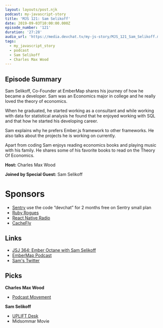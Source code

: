 ```yaml
---
layout: layouts/post.njk
podcast: my-javascript-story
title: 'MJS 121: Sam Selikoff'
date: 2019-09-03T10:00:00.000Z
episode_number: '121'
duration: '27:28'
audio_url: 'https://media.devchat.tv/my-js-story/MJS_121_Sam_Selikoff.mp3'
tags:
  - my_javascript_story
  - podcast
  - Sam Selikoff
  - Charles Max Wood
---
```

## Episode Summary

Sam Selikoff, Co-Founder at EmberMap shares his journey of how he became a developer. Sam was an Economics major in college and he really loved the theory of economics. 

When he graduated, he started working as a consultant and while working with data for statistical analysis he found that he enjoyed working with SQL and that how he started his developing career.

Sam explains why he prefers Ember.js framework to other frameworks. He also talks about the projects he is working on currently.

Apart from coding Sam enjoys reading economics books and playing music with his family. He shares some of his favorite books to read on the Theory Of Economics. 

**Host:** Charles Max Wood

**Joined by Special Guest:** Sam Selikoff

# Sponsors

* [Sentry](https://sentry.io/) use the code “devchat” for 2 months free on Sentry small plan
* [Ruby Rogues](https://devchat.tv/ruby-rogues/)
* [React Native Radio](https://devchat.tv/react-native-radio/)
* [CacheFly](https://www.cachefly.com/)

## Links

* [JSJ 364: Ember Octane with Sam Selikoff](https://devchat.tv/js-jabber/jsj-364-ember-octane-with-sam-selikoff/)
* [EmberMap Podcast](https://embermap.com/podcast)
* [Sam's Twitter](https://twitter.com/samselikoff)

## Picks

**Charles Max Wood**

* [Podcast Movement](https://podcastmovement.com)

**Sam Selikoff**

* [UPLIFT Desk](https://www.upliftdesk.com)
* Midsommar  Movie
